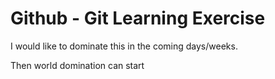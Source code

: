 # Github - Git Learning Exercise

I would like to dominate this in the coming days/weeks.

Then world domination can start
